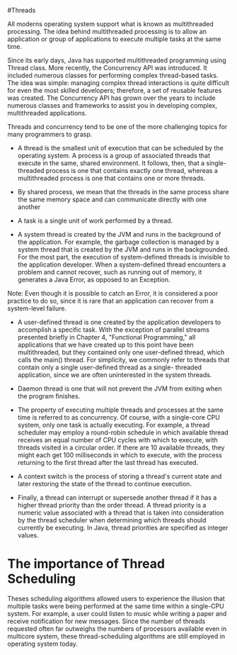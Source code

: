 #Threads

All moderns operating system support what is known as multithreaded processing. The idea behind multithreaded processing
is to allow an application or group of applications to execute multiple tasks at the same time.

Since its early days, Java has supported multithreaded programming using Thread class. More recently, the Concurrency API
was introduced. It included numerous classes for performing complex thread-based tasks. The idea was simple: managing 
complex thread interactions is quite difficult for even the most skilled developers; therefore, a set of reusable 
features was created. The Concurrency API has grown over the years to include numerous classes and frameworks to assist
you in developing complex, multithreaded applications.

Threads and concurrency tend to be one of the more challenging topics for many programmers to grasp.

- A thread is the smallest unit of execution that can be scheduled by the operating system. A process is a group of 
associated threads that execute in the same, shared environment. It follows, then, that a single-threaded process is 
one that contains exactly one thread, whereas a multithreaded process is one that contains one or more threads.

- By shared process, we mean that the threads in the same process share the same memory space and can communicate directly
with one another

- A task is a single unit of work performed by a thread.

- A system thread is created by the JVM and runs in the background of the application. For example, the garbage collection
is managed by a system thread that is created by the JVM and runs in the backgrounded. For the most part, the execution
of system-defined threads is invisible to the application developer. When a system-defined thread encounters a problem
and cannot recover, such as running out of memory, it generates a Java Error, as opposed to an Exception.

Note: Even though it is possible to catch an Error, it is considered a poor practice to do so, since it is rare that 
an application can recover from a system-level failure.

- A user-defined thread is one created by the application developers to accomplish a specific task. With the exception
of parallel streams presented briefly in Chapter 4, "Functional Programming," all applications that we have 
created up to this point have been multithreaded, but they contained only one user-defined thread, which calls the 
main() thread. For simplicity, we commonly refer to threads that contain only a single user-defined thread as a single-
threaded application, since we are often uninterested in the system threads.

- Daemon thread is one that will not prevent the JVM from exiting when the program finishes.

- The property of executing multiple threads and processes at the same time is referred to as concurrency. Of course,
with a single-core CPU system, only one task is actually executing. For example, a thread scheduler may employ a 
round-robin schedule in which available thread receives an equal number of CPU cycles with which to execute, with 
threads visited in a circular order. If there are 10 available threads, they might each get 100 milliseconds in which
to execute, with the process returning to the first thread after the last thread has executed.

- A context switch is the process of storing a thread's current state and later restoring the state of the thread to 
continue execution.

- Finally, a thread can interrupt or supersede another thread if it has a higher thread priority than the order thread.
A thread priority is a numeric value associated with a thread that is taken into consideration by the thread scheduler
when determining which threads should currently be executing. In Java, thread priorities are specified as integer values.

# The importance of Thread Scheduling
Theses scheduling algorithms allowed users to experience the illusion that multiple tasks were being performed at the 
same time within a single-CPU system. For example, a user could listen to music while writing a paper and receive 
notification for new messages. 
Since the number of threads requested often far outweighs the numbers of processors available even in multicore system,
these thread-scheduling algorithms are still employed in operating system today.
